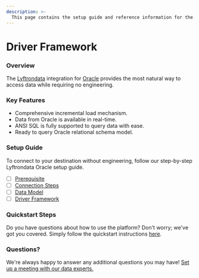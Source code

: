 ```yaml
---
description: >-
  This page contains the setup guide and reference information for the Oracle source connector.
---
```


# Driver Framework

### Overview

The [Lyftrondata](https://www.lyftrondata.com/) integration for [Oracle](None) provides the most natural way to access data while requiring no engineering.

### Key Features

* Comprehensive incremental load mechanism.
* Data from Oracle is available in real-time.&#x20;
* ANSI SQL is fully supported to query data with ease.
* Ready to query Oracle relational schema model.

### Setup Guide

To connect to your destination without engineering, follow our step-by-step Lyftrondata Oracle setup guide.

* [ ] [Prerequisite](../prerequisite.md)
* [ ] [Connection Steps](../connection-steps.md)
* [ ] [Data Model](../data-model/erd.md)
* [ ] [Driver Framework](../driver-framework/)

### Quickstart Steps

Do you have questions about how to use the platform? Don't worry; we've got you covered. Simply follow the quickstart instructions [here](../driver-framework/README.md).

### Questions? <a href="#questions" id="questions"></a>

We're always happy to answer any additional questions you may have! [Set up a meeting with our data experts.](https://www.lyftrondata.com/book-a-meeting/)


